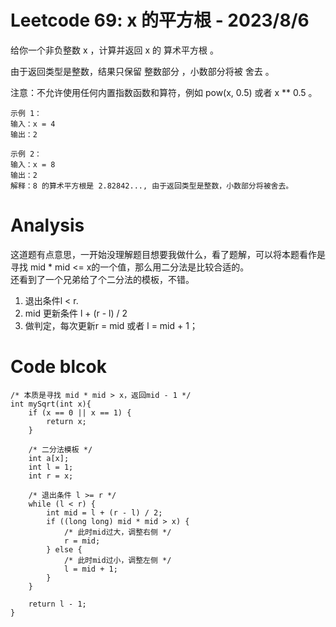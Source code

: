 # Leetcode 69: x 的平方根 - 2023/8/6
给你一个非负整数 x ，计算并返回 x 的 算术平方根 。

由于返回类型是整数，结果只保留 整数部分 ，小数部分将被 舍去 。

注意：不允许使用任何内置指数函数和算符，例如 pow(x, 0.5) 或者 x ** 0.5 。

```
示例 1：
输入：x = 4
输出：2

```
```
示例 2：
输入：x = 8
输出：2
解释：8 的算术平方根是 2.82842..., 由于返回类型是整数，小数部分将被舍去。
```

# Analysis
这道题有点意思，一开始没理解题目想要我做什么，看了题解，可以将本题看作是寻找
mid * mid <= x的一个值，那么用二分法是比较合适的。  
还看到了一个兄弟给了个二分法的模板，不错。
1. 退出条件l < r.
2. mid 更新条件 l + (r - l) / 2
3. 做判定，每次更新r = mid 或者 l = mid + 1；


# Code blcok
```
/* 本质是寻找 mid * mid > x，返回mid - 1 */
int mySqrt(int x){
    if (x == 0 || x == 1) {
        return x;
    }

    /* 二分法模板 */
    int a[x];
    int l = 1;
    int r = x;

    /* 退出条件 l >= r */
    while (l < r) {
        int mid = l + (r - l) / 2;
        if ((long long) mid * mid > x) {
            /* 此时mid过大，调整右侧 */
            r = mid;
        } else {
            /* 此时mid过小，调整左侧 */
            l = mid + 1;
        }
    }

    return l - 1;
}
```